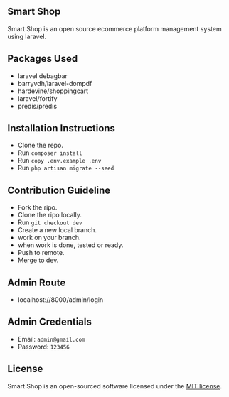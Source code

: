 


## Smart Shop

Smart Shop is an open source ecommerce platform management system using laravel.

## Packages Used
- laravel debagbar
- barryvdh/laravel-dompdf
- hardevine/shoppingcart
- laravel/fortify
- predis/predis


## Installation Instructions

- Clone the repo.
- Run `composer install`
- Run  `copy .env.example .env`
- Run `php artisan migrate --seed`



## Contribution Guideline

- Fork the ripo.
- Clone the ripo locally.
- Run `git checkout dev`
- Create a new local branch.
- work on your branch.
- when work is done, tested or ready.
- Push to remote.
- Merge to dev. 

## Admin Route

- localhost://8000/admin/login

## Admin Credentials

- Email: `admin@gmail.com`
- Password: `123456`

## License

Smart Shop is an open-sourced software licensed under the [MIT license](https://opensource.org/licenses/MIT).
